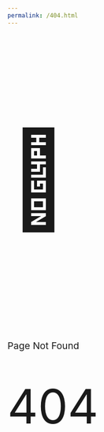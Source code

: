 ```yaml
---
permalink: /404.html
---
```

<p style="font-size:20vw;z-index: -1;position: relative;">👻</p>
<p style="font-size:10vw;position: absolute;">404</p>
<p style="font-size:2vw;position: absolute;">Page Not Found</p>
